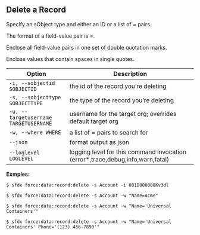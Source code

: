 ## Delete a Record

Specify an sObject type and either an ID or a list of <fieldName>=<value> pairs.

The format of a field-value pair is <fieldName>=<value>.

Enclose all field-value pairs in one set of double quotation marks.

Enclose values that contain spaces in single quotes.



Option | Description
--- | --- 
```-i, --sobjectid SOBJECTID``` | the id of the record you’re deleting
```-s, --sobjecttype SOBJECTTYPE``` | the type of the record you’re deleting
```-u, --targetusername TARGETUSERNAME``` | username for the target org; overrides default target org
```-w, --where WHERE``` | a list of <fieldName>=<value> pairs to search for
```--json``` | format output as json
```--loglevel LOGLEVEL``` | logging level for this command invocation (error*,trace,debug,info,warn,fatal)


__Exmples:__ 

```
$ sfdx force:data:record:delete -s Account -i 001D000000Kv3dl

$ sfdx force:data:record:delete -s Account -w "Name=Acme"

$ sfdx force:data:record:delete -s Account -w "Name='Universal Containers'"

$ sfdx force:data:record:delete -s Account -w "Name='Universal Containers' Phone='(123) 456-7890'"

```

